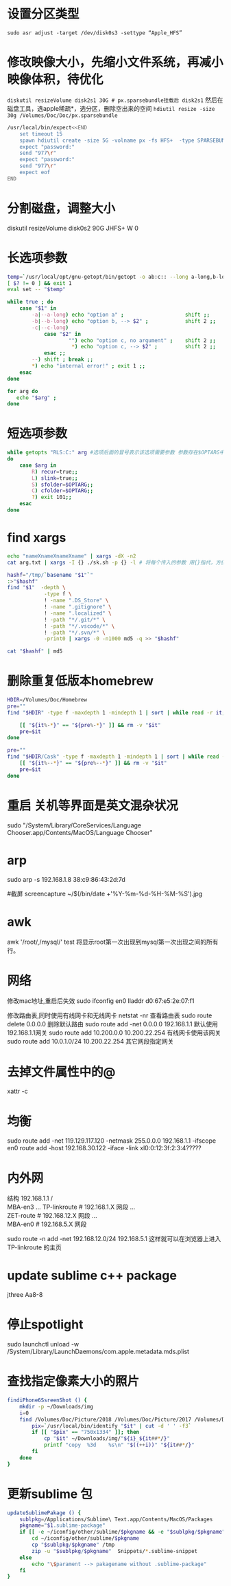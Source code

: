

# 设置分区类型
`sudo asr adjust -target /dev/disk0s3 -settype “Apple_HFS”`

# 修改映像大小，先缩小文件系统，再减小映像体积，待优化
`diskutil resizeVolume disk2s1 30G # px.sparsebundle挂载后 disk2s1`
然后在磁盘工具，选apple稀疏*，选分区，删除空出来的空间
`hdiutil resize -size 30g /Volumes/Doc/Doc/px.sparsebundle`

```bash
/usr/local/bin/expect<<END
    set timeout 15
    spawn hdiutil create -size 5G -volname px -fs HFS+  -type SPARSEBUNDLE -encryption AES-128 -agentpass /Users/yaccai/px.sparsebundle
    expect "password:"     
    send "977\r" 
    expect "password:"
    send "977\r"
    expect eof
END
```
# 分割磁盘，调整大小
diskutil resizeVolume  disk0s2 90G JHFS+ W 0

# 长选项参数
```bash
temp=`/usr/local/opt/gnu-getopt/bin/getopt -o ab:c:: --long a-long,b-long:,c-long:: -n 'example.bash' -- "$@"`  
[ $? != 0 ] && exit 1
eval set -- "$temp"  

while true ; do  
    case "$1" in  
        -a|--a-long) echo "option a" ;                    shift ;;  
        -b|--b-long) echo "option b, --> $2" ;            shift 2 ;;  
        -c|--c-long) 
            case "$2" in  
                    "") echo "option c, no argument" ;    shift 2 ;;  
                     *) echo "option c, --> $2" ;         shift 2 ;;  
            esac ;;  
        --) shift ; break ;;  
        *) echo "internal error!" ; exit 1 ;;  
    esac  
done

for arg do  
   echo "$arg" ;  
done
```
# 短选项参数
```bash
while getopts "RLS:C:" arg #选项后面的冒号表示该选项需要参数 参数存在$OPTARG中
do
    case $arg in
        R) recur=true;;
        L) slink=true;;
        S) sfolder=$OPTARG;;
        C) cfolder=$OPTARG;;
        ?) exit 101;;
    esac
done
```

# find xargs
```bash
echo "nameXnameXnameXname" | xargs -dX -n2
cat arg.txt | xargs -I {} ./sk.sh -p {} -l # 将每个传入的参数 用{}指代，方便后面使用

hashf="/tmp/`basename "$1"`"
:>"$hashf"
find "$1"  -depth \
            -type f \
            ! -name ".DS_Store" \
            ! -name ".gitignore" \
            ! -name ".localized" \
            ! -path "*/.git/*" \
            ! -path "*/.vscode/*" \
            ! -path "*/.svn/*" \
            -print0 | xargs -0 -n1000 md5 -q >> "$hashf"

cat "$hashf" | md5
```

# 删除重复低版本homebrew
```bash
HDIR=/Volumes/Doc/Homebrew
pre=""
find "$HDIR" -type f -maxdepth 1 -mindepth 1 | sort | while read -r it; do

    [[ "${it%-*}" == "${pre%-*}" ]] && rm -v "$it"
    pre=$it
done

pre=""
find "$HDIR/Cask" -type f -maxdepth 1 -mindepth 1 | sort | while read -r it; do
    [[ "${it%--*}" == "${pre%--*}" ]] && rm -v "$it"
    pre=$it
done
```

# 重启 关机等界面是英文混杂状况
sudo "/System/Library/CoreServices/Language Chooser.app/Contents/MacOS/Language Chooser"


# arp
sudo arp -s 192.168.1.8 38:c9:86:43:2d:7d

#截屏
screencapture ~/$(/bin/date +'%Y-%m-%d-%H-%M-%S').jpg

# awk 
awk '/root/,/mysql/' test 将显示root第一次出现到mysql第一次出现之间的所有行。

# 网络
修改mac地址,重启后失效
sudo ifconfig en0 lladdr d0:67:e5:2e:07:f1

修改路由表,同时使用有线网卡和无线网卡
netstat -nr 查看路由表
sudo route delete 0.0.0.0 删除默认路由
sudo route add -net 0.0.0.0 192.168.1.1 默认使用192.168.1.1网关
sudo route add 10.200.0.0 10.200.22.254 有线网卡使用该网关
sudo route add 10.0.1.0/24 10.200.22.254 其它网段指定网关


# 去掉文件属性中的@
xattr -c <file>

# 均衡  
sudo route  add -net 119.129.117.120 -netmask 255.0.0.0 192.168.1.1 -ifscope en0
route add -host 192.168.30.122 -iface -link xl0:0:12:3f:2:3:4?????


# 内外网
结构 
      192.168.1.1
      /         \
  MBA-en3 ... TP-linkroute           # 192.168.1.X 网段
                  ...   \
                      ZET-route      # 192.168.12.X 网段
                      ...   \
                            MBA-en0  # 192.168.5.X 网段

sudo route -n add -net 192.168.12.0/24 192.168.5.1 
这样就可以在浏览器上进入TP-linkroute 的主页


# update sublime c++ package
jthree Aa8-8


# 停止spotlight
sudo launchctl unload -w /System/Library/LaunchDaemons/com.apple.metadata.mds.plist


# 查找指定像素大小的照片
```bash
findiPhone6SsreenShot () {
    mkdir -p ~/Downloads/img
    i=0
    find /Volumes/Doc/Picture/2018 /Volumes/Doc/Picture/2017 /Volumes/Doc/Picture/2016 -name "*.png" | while read it; do
        pix=`/usr/local/bin/identify "$it" | cut -d ' ' -f3`
        if [[ "$pix" == "750x1334" ]]; then
            cp "$it" ~/Downloads/img/"${i}_${it##*/}"
            printf "copy  %3d    %s\n" "$((++i))" "${it##*/}" 
        fi
    done
}
```

# 更新sublime 包
```bash
updateSublimePakage () {
    sublpkg=/Applications/Sublime\ Text.app/Contents/MacOS/Packages
    pkgname="$1.sublime-package"
    if [[ -e ~/iconfig/other/sublime/$pkgname && -e "$sublpkg/$pkgname" ]]; then
        cd ~/iconfig/other/sublime/$pkgname
        cp "$sublpkg/$pkgname" /tmp
        zip -u "$sublpkg/$pkgname"  Snippets/*.sublime-snippet
    else
        echo "\$parament --> pakagename without .sublime-package"
    fi
}
```

<!-- 9?Lj7WT,{2*!].@d -->